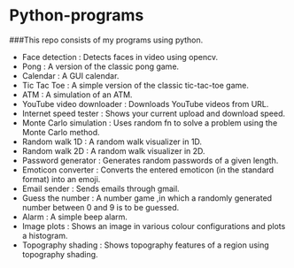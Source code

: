 # Python-programs

###This repo consists of my programs using python.

<ul>
  <li>Face detection : Detects faces in video using opencv.</li>
  <li>Pong : A version of the classic pong game.</li>
  <li>Calendar : A GUI calendar.</li>
  <li>Tic Tac Toe : A simple version of the classic tic-tac-toe game.</li>
  <li>ATM : A simulation of an ATM.</li>
  <li>YouTube video downloader : Downloads YouTube videos from URL.</li>
  <li>Internet speed tester : Shows your current upload and download speed.</li>
  <li>Monte Carlo simulation : Uses random fn to solve a problem using the Monte Carlo method.</li>
  <li>Random walk 1D : A random walk visualizer in 1D.</li>
  <li>Random walk 2D : A random walk visualizer in 2D.</li>
  <li>Password generator : Generates random passwords of a given length.</li>
  <li>Emoticon converter : Converts the entered emoticon (in the standard format) into an emoji.</li>
  <li>Email sender : Sends emails through gmail.</li>
  <li>Guess the number : A number game ,in which a randomly generated number between 0 and 9 is to be guessed.</li>
  <li>Alarm : A simple beep alarm.</li>
  <li>Image plots : Shows an image in various colour configurations and plots a histogram.</li>
  <li>Topography shading : Shows topography features of a region using topography shading.</li>
</ul>
